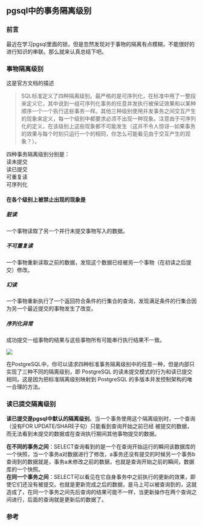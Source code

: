 ## pgsql中的事务隔离级别

### 前言

最近在学习pgsql里面的锁，但是忽然发现对于事物的隔离有点模糊，不能很好的进行知识的串联。那么就来认真总结下吧。


### 事物隔离级别

这是官方文档的描述
>SQL标准定义了四种隔离级别。最严格的是可序列化，在标准中用了一整段来定义它，其中说到一组可序列化事务的任意并发执行被保证效果和以某种顺序一个一个执行这些事务一样。其他三种级别使用并发事务之间交互产生的现象来定义，每一个级别中都要求必须不出现一种现象。注意由于可序列化的定义，在该级别上这些现象都不可能发生（这并不令人惊讶--如果事务的效果与每个时刻只运行一个的相同，你怎么可能看见由于交互产生的现象？）。

四种事务隔离级别分别是：  
读未提交  
读已提交  
可重复读  
可序列化  

#### 在各个级别上被禁止出现的现象是

##### 脏读

一个事物读取了另一个并行未提交事物写入的数据。

##### 不可重复读

一个事物重新读取之前的数据，发现这个数据已经被另一个事物（在初读之后提交）修改。

##### 幻读

一个事物重新执行了一个返回符合条件的行集合的查询，发现满足条件的行集合因为另一个最近提交的事物发生了改变。

##### 序列化异常

成功提交一组事物的结果与这些事物所有可能串行执行结果不一致。

![](https://img2020.cnblogs.com/blog/1237626/202004/1237626-20200408173711728-1923933673.png)

在PostgreSQL中，你可以请求四种标准事务隔离级别中的任意一种，但是内部只实现了三种不同的隔离级别，即 PostgreSQL 的读未提交模式的行为和读已提交相同。这是因为把标准隔离级别映射到 PostgreSQL 的多版本并发控制架构的唯一合理的方法。

### 读已提交隔离级别

****读已提交是pgsql中默认的隔离级别****。当一个事务使用这个隔离级别时，一个查询（没有FOR UPDATE/SHARE子句）只能看到查询开始之前已经
被提交的数据，而无法看到未提交的数据或在查询执行期间其他事物提交的数据。

****在不同的事务之间****：SELECT查询看到的是一个在查询开始运行的瞬间该数据库的一个快照，当一个事务a对数据进行了修改，a事务还没有提交的时候另一个事务b查询到的数据就是，事务a未修改之前的数据，也就是查询开始之前的瞬间，数据库的一个快照。  
****在同一个事务之间****：SELECT可以看见在它自身事务中之前执行的更新的效果，即使它们还没有被提交。也就是更新完成之后的数据，是马上可以被查询到的，这就造成了，在同一个事务之间先后查询的结果可能不一样，当更新操作在两个查询之间进行，后面的查询就是更新后的数据了。  





### 参考
